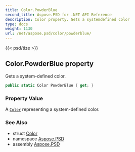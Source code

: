 ```yaml
---
title: Color.PowderBlue
second_title: Aspose.PSD for .NET API Reference
description: Color property. Gets a systemdefined color
type: docs
weight: 1130
url: /net/aspose.psd/color/powderblue/
---
```

{{< psd/tize >}}
## Color.PowderBlue property

Gets a system-defined color.

```csharp
public static Color PowderBlue { get; }
```

### Property Value

A [`Color`](../) representing a system-defined color.

### See Also

* struct [Color](../)
* namespace [Aspose.PSD](../../color/)
* assembly [Aspose.PSD](../../../)


